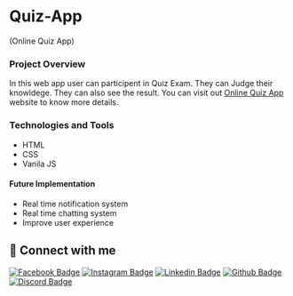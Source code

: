 # Quiz-App

(Online Quiz App)

### Project Overview

In this web app user can participent in Quiz Exam. They can Judge their knowldege. They can also see the result.
You can visit out [Online Quiz App](https://online-quiz-app-by-ibrahim.netlify.app/) website to know more details.


### Technologies and Tools

- HTML
- CSS
- Vanila JS

#### Future Implementation

- Real time notification system
- Real time chatting system 
- Improve user experience


## 🚀 Connect with me

[![Facebook Badge](https://img.shields.io/badge/Facebook-1877F2?style=for-the-badge&logo=facebook&logoColor=white)](https://www.facebook.com/ih75754/)
[![Instagram Badge](https://img.shields.io/badge/Instagram-E4405F?style=for-the-badge&logo=instagram&logoColor=white)](https://instagram.com/)
[![Linkedin Badge](https://img.shields.io/badge/LinkedIn-0077B5?style=for-the-badge&logo=linkedin&logoColor=white)](https://www.linkedin.com/in/md-ibrahim-hossain/)
[![Github Badge](https://img.shields.io/badge/GitHub-100000?style=for-the-badge&logo=github&logoColor=white)](https://github.com/Ibrahim75754)
[![Discord Badge](https://img.shields.io/badge/Discord-7289DA?style=for-the-badge&logo=discord&logoColor=white)](https://discord.gg)
